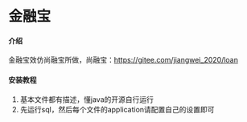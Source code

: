 # 金融宝

#### 介绍
金融宝效仿尚融宝所做，尚融宝：https://gitee.com/jiangwei_2020/loan

#### 安装教程

1.  基本文件都有描述，懂java的开源自行运行
2.  先运行sql，然后每个文件的application请配置自己的设置即可
